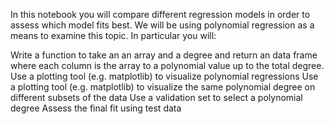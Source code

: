 In this notebook you will compare different regression models in order to assess which model fits best. We will be using polynomial regression as a means to examine this topic. In particular you will:

Write a function to take an an array and a degree and return an data frame where each column is the array to a polynomial value up to the total degree.
Use a plotting tool (e.g. matplotlib) to visualize polynomial regressions
Use a plotting tool (e.g. matplotlib) to visualize the same polynomial degree on different subsets of the data
Use a validation set to select a polynomial degree
Assess the final fit using test data



